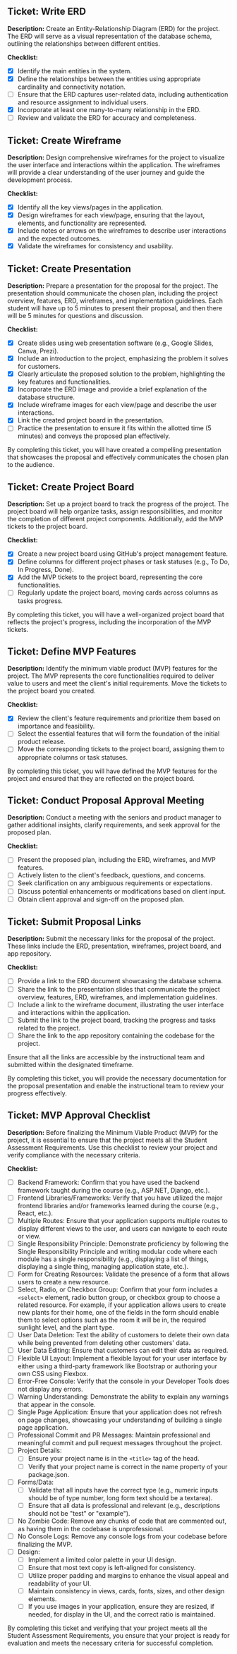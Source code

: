 ## Ticket: Write ERD

**Description:**
Create an Entity-Relationship Diagram (ERD) for the project. The ERD will serve as a visual representation of the database schema, outlining the relationships between different entities.

**Checklist:**
- [x] Identify the main entities in the system.
- [x] Define the relationships between the entities using appropriate cardinality and connectivity notation.
- [ ] Ensure that the ERD captures user-related data, including authentication and resource assignment to individual users.
- [x] Incorporate at least one many-to-many relationship in the ERD.
- [ ] Review and validate the ERD for accuracy and completeness.

## Ticket: Create Wireframe

**Description:**
Design comprehensive wireframes for the project to visualize the user interface and interactions within the application. The wireframes will provide a clear understanding of the user journey and guide the development process.

**Checklist:**
- [x] Identify all the key views/pages in the application.
- [x] Design wireframes for each view/page, ensuring that the layout, elements, and functionality are represented.
- [x] Include notes or arrows on the wireframes to describe user interactions and the expected outcomes.
- [x] Validate the wireframes for consistency and usability.

## Ticket: Create Presentation

**Description:**
Prepare a presentation for the proposal for the project. The presentation should communicate the chosen plan, including the project overview, features, ERD, wireframes, and implementation guidelines. Each student will have up to 5 minutes to present their proposal, and then there will be 5 minutes for questions and discussion.

**Checklist:**
- [x] Create slides using web presentation software (e.g., Google Slides, Canva, Prezi).
- [x] Include an introduction to the project, emphasizing the problem it solves for customers.
- [x] Clearly articulate the proposed solution to the problem, highlighting the key features and functionalities.
- [x] Incorporate the ERD image and provide a brief explanation of the database structure.
- [x] Include wireframe images for each view/page and describe the user interactions.
- [x] Link the created project board in the presentation.
- [ ] Practice the presentation to ensure it fits within the allotted time (5 minutes) and conveys the proposed plan effectively.

By completing this ticket, you will have created a compelling presentation that showcases the proposal and effectively communicates the chosen plan to the audience.

## Ticket: Create Project Board

**Description:**
Set up a project board to track the progress of the project. The project board will help organize tasks, assign responsibilities, and monitor the completion of different project components. Additionally, add the MVP tickets to the project board.

**Checklist:**
- [x] Create a new project board using GitHub's project management feature.
- [x] Define columns for different project phases or task statuses (e.g., To Do, In Progress, Done).
- [x] Add the MVP tickets to the project board, representing the core functionalities.
- [ ] Regularly update the project board, moving cards across columns as tasks progress.

By completing this ticket, you will have a well-organized project board that reflects the project's progress, including the incorporation of the MVP tickets.

## Ticket: Define MVP Features

**Description:**
Identify the minimum viable product (MVP) features for the project. The MVP represents the core functionalities required to deliver value to users and meet the client's initial requirements. Move the tickets to the project board you created.

**Checklist:**
- [x] Review the client's feature requirements and prioritize them based on importance and feasibility.
- [ ] Select the essential features that will form the foundation of the initial product release.
- [ ] Move the corresponding tickets to the project board, assigning them to appropriate columns or task statuses.

By completing this ticket, you will have defined the MVP features for the project and ensured that they are reflected on the project board.

## Ticket: Conduct Proposal Approval Meeting

**Description:**
Conduct a meeting with the seniors and product manager to gather additional insights, clarify requirements, and seek approval for the proposed plan.

**Checklist:**
- [ ] Present the proposed plan, including the ERD, wireframes, and MVP features.
- [ ] Actively listen to the client's feedback, questions, and concerns.
- [ ] Seek clarification on any ambiguous requirements or expectations.
- [ ] Discuss potential enhancements or modifications based on client input.
- [ ] Obtain client approval and sign-off on the proposed plan.

## Ticket: Submit Proposal Links

**Description:**
Submit the necessary links for the proposal of the project. These links include the ERD, presentation, wireframes, project board, and app repository.

**Checklist:**
- [ ] Provide a link to the ERD document showcasing the database schema.
- [ ] Share the link to the presentation slides that communicate the project overview, features, ERD, wireframes, and implementation guidelines.
- [ ] Include a link to the wireframe document, illustrating the user interface and interactions within the application.
- [ ] Submit the link to the project board, tracking the progress and tasks related to the project.
- [ ] Share the link to the app repository containing the codebase for the project.

Ensure that all the links are accessible by the instructional team and submitted within the designated timeframe.

By completing this ticket, you will provide the necessary documentation for the proposal presentation and enable the instructional team to review your progress effectively.


## Ticket: MVP Approval Checklist

**Description:**
Before finalizing the Minimum Viable Product (MVP) for the project, it is essential to ensure that the project meets all the Student Assessment Requirements. Use this checklist to review your project and verify compliance with the necessary criteria.

**Checklist:**
- [ ] Backend Framework: Confirm that you have used the backend framework taught during the course (e.g., ASP.NET, Django, etc.).
- [ ] Frontend Libraries/Frameworks: Verify that you have utilized the major frontend libraries and/or frameworks learned during the course (e.g., React, etc.).
- [ ] Multiple Routes: Ensure that your application supports multiple routes to display different views to the user, and users can navigate to each route or view.
- [ ] Single Responsibility Principle: Demonstrate proficiency by following the Single Responsibility Principle and writing modular code where each module has a single responsibility (e.g., displaying a list of things, displaying a single thing, managing application state, etc.).
- [ ] Form for Creating Resources: Validate the presence of a form that allows users to create a new resource.
- [ ] Select, Radio, or Checkbox Group: Confirm that your form includes a `<select>` element, radio button group, or checkbox group to choose a related resource. For example, if your application allows users to create new plants for their home, one of the fields in the form should enable them to select options such as the room it will be in, the required sunlight level, and the plant type.
- [ ] User Data Deletion: Test the ability of customers to delete their own data while being prevented from deleting other customers' data.
- [ ] User Data Editing: Ensure that customers can edit their data as required.
- [ ] Flexible UI Layout: Implement a flexible layout for your user interface by either using a third-party framework like Bootstrap or authoring your own CSS using Flexbox.
- [ ] Error-Free Console: Verify that the console in your Developer Tools does not display any errors.
- [ ] Warning Understanding: Demonstrate the ability to explain any warnings that appear in the console.
- [ ] Single Page Application: Ensure that your application does not refresh on page changes, showcasing your understanding of building a single page application.
- [ ] Professional Commit and PR Messages: Maintain professional and meaningful commit and pull request messages throughout the project.
- [ ] Project Details:
  - [ ] Ensure your project name is in the `<title>` tag of the head.
  - [ ] Verify that your project name is correct in the name property of your package.json.
- [ ] Forms/Data:
  - [ ] Validate that all inputs have the correct type (e.g., numeric inputs should be of type number, long form text should be a textarea).
  - [ ] Ensure that all data is professional and relevant (e.g., descriptions should not be "test" or "example").
- [ ] No Zombie Code: Remove any chunks of code that are commented out, as having them in the codebase is unprofessional.
- [ ] No Console Logs: Remove any console logs from your codebase before finalizing the MVP.
- [ ] Design:
  - [ ] Implement a limited color palette in your UI design.
  - [ ] Ensure that most text copy is left-aligned for consistency.
  - [ ] Utilize proper padding and margins to enhance the visual appeal and readability of your UI.
  - [ ] Maintain consistency in views, cards, fonts, sizes, and other design elements.
  - [ ] If you use images in your application, ensure they are resized, if needed, for display in the UI, and the correct ratio is maintained.

By completing this ticket and verifying that your project meets all the Student Assessment Requirements, you ensure that your project is ready for evaluation and meets the necessary criteria for successful completion.
